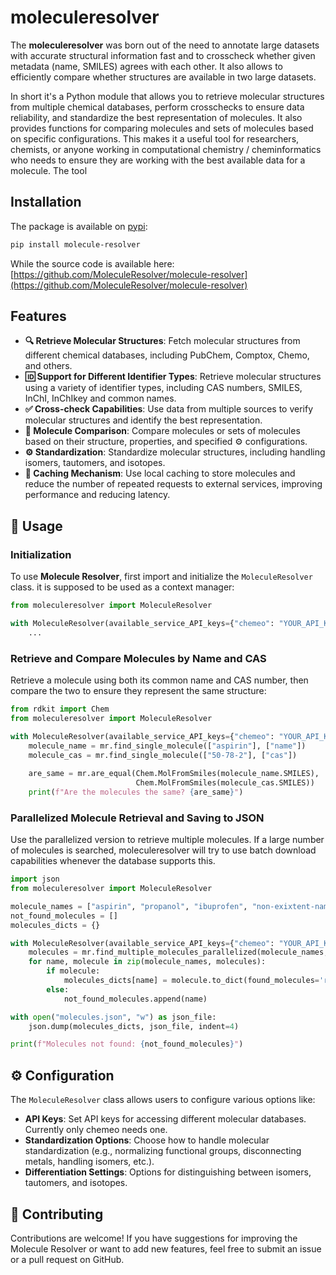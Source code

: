 
# moleculeresolver

The **moleculeresolver** was born out of the need to annotate large datasets with accurate structural information fast and to crosscheck whether given metadata (name, SMILES) agrees with each other. It also allows to efficiently compare whether structures are available in two large datasets. 

In short it's a Python module that allows you to retrieve molecular structures from multiple chemical databases, perform crosschecks to ensure data reliability, and standardize the best representation of molecules. It also provides functions for comparing molecules and sets of molecules based on specific configurations. This makes it a useful tool for researchers, chemists, or anyone working in computational chemistry / cheminformatics who needs to ensure they are working with the best available data for a molecule. The tool

## Installation

The package is available on [pypi](https://pypi.org/project/molecule-resolver/):

```sh
pip install molecule-resolver
```
While the source code is available here: [https://github.com/MoleculeResolver/molecule-resolver](https://github.com/MoleculeResolver/molecule-resolver)

## Features

- **🔍 Retrieve Molecular Structures**: Fetch molecular structures from different chemical databases, including PubChem, Comptox, Chemo, and others.
- **🆔 Support for Different Identifier Types**: Retrieve molecular structures using a variety of identifier types, including CAS numbers, SMILES, InChI, InChIkey and common names.
- **✅ Cross-check Capabilities**: Use data from multiple sources to verify molecular structures and identify the best representation.
- **🔄 Molecule Comparison**: Compare molecules or sets of molecules based on their structure, properties, and specified ⚙️ configurations.
- **⚙️ Standardization**: Standardize molecular structures, including handling isomers, tautomers, and isotopes.
- **💾 Caching Mechanism**: Use local caching to store molecules and reduce the number of repeated requests to external services, improving performance and reducing latency.

## 🚀 Usage

### Initialization

To use **Molecule Resolver**, first import and initialize the `MoleculeResolver` class. it is supposed to be used as a context manager:

```python
from moleculeresolver import MoleculeResolver

with MoleculeResolver(available_service_API_keys={"chemeo": "YOUR_API_KEY"}) as mr:
    ...
```

### Retrieve and Compare Molecules by Name and CAS

Retrieve a molecule using both its common name and CAS number, then compare the two to ensure they represent the same structure:

```python
from rdkit import Chem
from moleculeresolver import MoleculeResolver

with MoleculeResolver(available_service_API_keys={"chemeo": "YOUR_API_KEY"}) as mr:
    molecule_name = mr.find_single_molecule(["aspirin"], ["name"])
    molecule_cas = mr.find_single_molecule(["50-78-2"], ["cas"])
    
    are_same = mr.are_equal(Chem.MolFromSmiles(molecule_name.SMILES), 
                            Chem.MolFromSmiles(molecule_cas.SMILES))
    print(f"Are the molecules the same? {are_same}")
```

### Parallelized Molecule Retrieval and Saving to JSON

Use the parallelized version to retrieve multiple molecules. If a large number of molecules is searched, moleculeresolver will try to use batch download capabilities whenever the database supports this.

```python
import json
from moleculeresolver import MoleculeResolver

molecule_names = ["aspirin", "propanol", "ibuprofen", "non-exixtent-name"]
not_found_molecules = []
molecules_dicts = {}

with MoleculeResolver(available_service_API_keys={"chemeo": "YOUR_API_KEY"}) as mr:
    molecules = mr.find_multiple_molecules_parallelized(molecule_names, [["name"]] * len(molecule_names))
    for name, molecule in zip(molecule_names, molecules):
        if molecule:
            molecules_dicts[name] = molecule.to_dict(found_molecules='remove')
        else:
            not_found_molecules.append(name)

with open("molecules.json", "w") as json_file:
    json.dump(molecules_dicts, json_file, indent=4)

print(f"Molecules not found: {not_found_molecules}")
```

## ⚙️ Configuration

The `MoleculeResolver` class allows users to configure various options like:

- **API Keys**: Set API keys for accessing different molecular databases. Currently only chemeo needs one.
- **Standardization Options**: Choose how to handle molecular standardization (e.g., normalizing functional groups, disconnecting metals, handling isomers, etc.).
- **Differentiation Settings**: Options for distinguishing between isomers, tautomers, and isotopes.

## 🤝 Contributing

Contributions are welcome! If you have suggestions for improving the Molecule Resolver or want to add new features, feel free to submit an issue or a pull request on GitHub.

